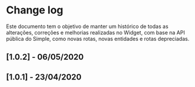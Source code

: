 # Change log

Este documento tem o objetivo de manter um histórico de todas as alterações, correções e melhorias realizadas no Widget, com base na API pública do Simple, como novas rotas, novas entidades e rotas depreciadas.

## [1.0.2] - 06/05/2020
## [1.0.1] - 23/04/2020
